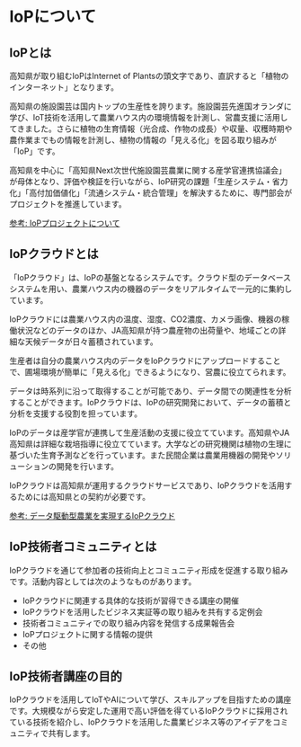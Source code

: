 # IoPについて

## IoPとは

高知県が取り組むIoPはInternet of Plantsの頭文字であり、直訳すると「植物のインターネット」となります。

高知県の施設園芸は国内トップの生産性を誇ります。施設園芸先進国オランダに学び、IoT技術を活用して農業ハウス内の環境情報を計測し、営農支援に活用してきました。さらに植物の生育情報（光合成、作物の成長）や収量、収穫時期や農作業までもの情報を計測し、植物の情報の「見える化」を図る取り組みが「IoP」です。

高知県を中心に「高知県Next次世代施設園芸農業に関する産学官連携協議会」が母体となり、評価や検証を行いながら、IoP研究の課題「生産システム・省力化」「高付加価値化」「流通システム・統合管理」を解決するために、専門部会がプロジェクトを推進しています。

[参考: IoPプロジェクトについて](https://kochi-iop.jp/)

## IoPクラウドとは

「IoPクラウド」は、IoPの基盤となるシステムです。クラウド型のデータベースシステムを用い、農業ハウス内の機器のデータをリアルタイムで一元的に集約しています。

<!-- TODO: 稼働実績、例えば日経の記事から -->

IoPクラウドには農業ハウス内の温度、湿度、CO2濃度、カメラ画像、機器の稼働状況などのデータのほか、JA高知県が持つ農産物の出荷量や、地域ごとの詳細な天候データが日々蓄積されています。

生産者は自分の農業ハウス内のデータをIoPクラウドにアップロードすることで、圃場環境が簡単に「見える化」できるようになり、営農に役立てられます。

データは時系列に沿って取得することが可能であり、データ間での関連性を分析することができます。IoPクラウドは、IoPの研究開発において、データの蓄積と分析を支援する役割を担っています。

IoPのデータは産学官が連携して生産活動の支援に役立てています。高知県やJA高知県は詳細な栽培指導に役立てています。大学などの研究機関は植物の生理に基づいた生育予測などを行っています。また民間企業は農業用機器の開発やソリューションの開発を行います。

IoPクラウドは高知県が運用するクラウドサービスであり、IoPクラウドを活用するためには高知県との契約が必要です。

[参考: データ駆動型農業を実現するIoPクラウド](https://kochi-iop.jp/iop-cloud/)



## IoP技術者コミュニティとは

IoPクラウドを通じて参加者の技術向上とコミュニティ形成​を促進する取り組みです。活動内容としては次のようなものがあります。

- IoPクラウドに関連する具体的な技術が習得できる講座の開催​
- IoPクラウドを活用したビジネス実証等の取り組みを共有する定例会​
- 技術者コミュニティでの取り組み内容を発信する成果報告会​
- IoPプロジェクトに関する情報の提供​
- その他

## IoP技術者講座の目的

IoPクラウドを活用してIoTやAIについて学び、スキルアップを目指すための講座です。大規模ながら安定した運用で高い評価を得ているIoPクラウドに採用されている技術を紹介し、IoPクラウドを活用した農業ビジネス等のアイデアをコミュニティで共有します。
